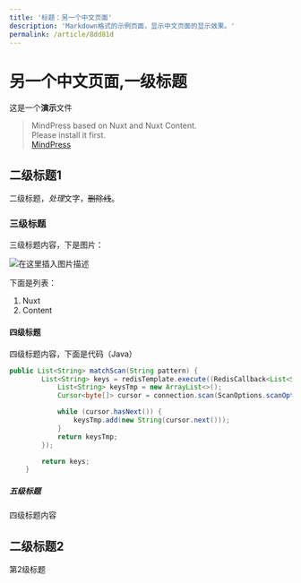 ```yaml
---
title: '标题：另一个中文页面'
description: 'Markdown格式的示例页面，显示中文页面的显示效果。'
permalink: /article/8dd81d
---
```


<!-- Content of the page -->
# 另一个中文页面,一级标题
这是一个**演示**文件

>MindPress based on Nuxt and Nuxt Content.  
>Please install it first.  
>[MindPress](https://github.com/aborn/mindpress "MindPress")

## 二级标题1 
二级标题，*处理*文字，~~删除线~~。

### 三级标题 
三级标题内容，下是图片：

![在这里插入图片描述](https://img-blog.csdnimg.cn/2683990278cf4ee0803d372bb0c622a2.png?x-oss-process=image/watermark,type_d3F5LXplbmhlaQ,shadow_50,text_Q1NETiBA6b2Q5qC8SW5zaWdodA==,size_20,color_FFFFFF,t_70,g_se,x_16)

下面是列表：
1. Nuxt
2. Content
#### 四级标题 
四级标题内容，下面是代码（Java）

```java
public List<String> matchScan(String pattern) {
        List<String> keys = redisTemplate.execute((RedisCallback<List<String>>) connection -> {
            List<String> keysTmp = new ArrayList<>();
            Cursor<byte[]> cursor = connection.scan(ScanOptions.scanOptions().match(pattern).count(10000).build());

            while (cursor.hasNext()) {
                keysTmp.add(new String(cursor.next()));
            }
            return keysTmp;
        });

        return keys;
    }
```

##### 五级标题 
四级标题内容

## 二级标题2
第2级标题


